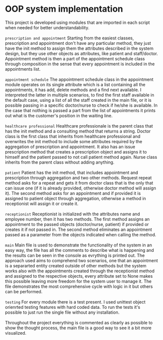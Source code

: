 # OOP system implementation

This project is developed using modules that are imported in each
script when needed for better understandability.
\
\
`prescription and appointment`
Starting from the easiest classes, prescription and appointment don't have any
particular method, they just have the init method to assign them the attributes described in the system design, but they use other objects as attributes, like patient and staff/doctor. Appointment method is then a part of the appointment schedule class through composition in the sense that every appointment is included in the appointments list.
\
\
`appointment schedule`
The appointment schedule class in the appointment module operates on its single attribute which is a list containing all the appointments, it has add, delete methods and a find next available. I interpreted the latter in multiple scenarios, to find the first staff available in the default case, using a list of all the staff created in the main file, or it is possible passing in a specific doctor/nurse to check if he/she is available. In the case that nothing is passed a part from the list of appointments it prints out what is the customer's position in the waiting line.
\
\
`healthcare professional`
Healthcare professionale is the parent class that has the init method and a consulting method that returns a string.
Doctor class is the first class that inherits from healthcare professional and overwrites the init method to include some attributes required by the aggregation of prescription and appointment. It also has an issue prescription method that creates a prescription object and assigns it to himself and the patient passed to not call patient method again.
Nurse class inherits from the parent class without adding anything.
\
\
`patient`
Patient has the init method, that includes appointment and prescription through aggregation and two other methods. Request repeat method asks for a repeat and gets it from doctor class that is the only that can issue one (if it is already provided, otherwise doctor method will assign it). The second method asks for an appointment and if provided it is assigned to patient object through aggregation, otherwise a method in receptionist will assign it or create it.
\
\
`receptionist`
Receptionist is initialized with the attributes name and employee number, then it has two methods. The first method assigns an appointment to the passed objects (doctor/nurse, patient) if provided or creates it if not passed in. The second method eliminates an appointment passed as a parameter from the objects indicated when calling the method.
\
\
`main`
Main file is used to demonstrate the functionality of the system in an easy way, the file has all the comments to describe what is happening and the results can be seen in the console as evrything is printed out. The approach used aims to comprehend two scenarios, one that an appointment is a separarted entity created outside of other methods but the system works also with the appointments created through the receptionist method and assigned to the respective objects, every attribute set to None makes this possible leaving more freedom for the system user to manage it.
The file demonstrates the most comprehensive cycle with logic in it but others can be performed.
\
\
`testing`
For every module there is a test present. I used unittest object orienrted testing features with hard coded data. To run the tests it's possible to just run the single file without any installation.
\
\
Throughout the project everything is commented as clearly as possible to show the thought process, the main file is a good way to see it a bit more visualized.
